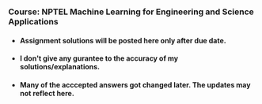 ### Course: NPTEL Machine Learning for Engineering and Science Applications
- #### Assignment solutions will be posted here only after due date.
- #### I don't give any gurantee to the accuracy of my solutions/explanations.
- #### Many of the acccepted answers got changed later. The updates may not reflect here. 
